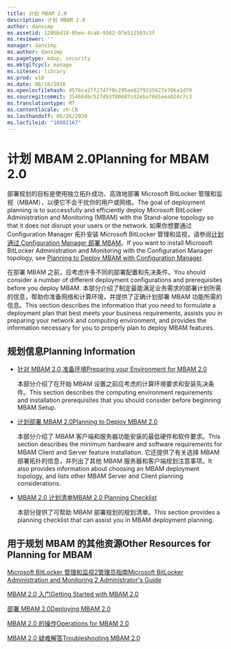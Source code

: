 ```yaml
---
title: 计划 MBAM 2.0
description: 计划 MBAM 2.0
author: dansimp
ms.assetid: 1206bd18-05ea-4ca8-9362-07e512503c3f
ms.reviewer: ''
manager: dansimp
ms.author: dansimp
ms.pagetype: mdop, security
ms.mktglfcycl: manage
ms.sitesec: library
ms.prod: w10
ms.date: 06/16/2016
ms.openlocfilehash: 4576ca27f2747f0c295ee82f9335627e706a1d79
ms.sourcegitcommit: 354664bc527d93f80687cd2eba70d1eea024c7c3
ms.translationtype: MT
ms.contentlocale: zh-CN
ms.lasthandoff: 06/26/2020
ms.locfileid: "10802167"
---
```

# <span data-ttu-id="82ea1-103">计划 MBAM 2.0</span><span class="sxs-lookup"><span data-stu-id="82ea1-103">Planning for MBAM 2.0</span></span>


<span data-ttu-id="82ea1-104">部署规划的目标是使用独立拓扑成功、高效地部署 Microsoft BitLocker 管理和监视（MBAM），以便它不会干扰你的用户或网络。</span><span class="sxs-lookup"><span data-stu-id="82ea1-104">The goal of deployment planning is to successfully and efficiently deploy Microsoft BitLocker Administration and Monitoring (MBAM) with the Stand-alone topology so that it does not disrupt your users or the network.</span></span> <span data-ttu-id="82ea1-105">如果你想要通过 Configuration Manager 拓扑安装 Microsoft BitLocker 管理和监视，请参阅[计划通过 Configuration Manager 部署 MBAM](planning-to-deploy-mbam-with-configuration-manager-2.md)。</span><span class="sxs-lookup"><span data-stu-id="82ea1-105">If you want to install Microsoft BitLocker Administration and Monitoring with the Configuration Manager topology, see [Planning to Deploy MBAM with Configuration Manager](planning-to-deploy-mbam-with-configuration-manager-2.md).</span></span>

<span data-ttu-id="82ea1-106">在部署 MBAM 之前，应考虑许多不同的部署配置和先决条件。</span><span class="sxs-lookup"><span data-stu-id="82ea1-106">You should consider a number of different deployment configurations and prerequisites before you deploy MBAM.</span></span> <span data-ttu-id="82ea1-107">本部分介绍了制定最能满足业务需求的部署计划所需的信息，帮助你准备网络和计算环境，并提供了正确计划部署 MBAM 功能所需的信息。</span><span class="sxs-lookup"><span data-stu-id="82ea1-107">This section describes the information that you need to formulate a deployment plan that best meets your business requirements, assists you in preparing your network and computing environment, and provides the information necessary for you to properly plan to deploy MBAM features.</span></span>

## <span data-ttu-id="82ea1-108">规划信息</span><span class="sxs-lookup"><span data-stu-id="82ea1-108">Planning Information</span></span>


-   [<span data-ttu-id="82ea1-109">针对 MBAM 2.0 准备环境</span><span class="sxs-lookup"><span data-stu-id="82ea1-109">Preparing your Environment for MBAM 2.0</span></span>](preparing-your-environment-for-mbam-20-mbam-2.md)

    <span data-ttu-id="82ea1-110">本部分介绍了在开始 MBAM 设置之前应考虑的计算环境要求和安装先决条件。</span><span class="sxs-lookup"><span data-stu-id="82ea1-110">This section describes the computing environment requirements and installation prerequisites that you should consider before beginning MBAM Setup.</span></span>

-   [<span data-ttu-id="82ea1-111">计划部署 MBAM 2.0</span><span class="sxs-lookup"><span data-stu-id="82ea1-111">Planning to Deploy MBAM 2.0</span></span>](planning-to-deploy-mbam-20-mbam-2.md)

    <span data-ttu-id="82ea1-112">本部分介绍了 MBAM 客户端和服务器功能安装的最低硬件和软件要求。</span><span class="sxs-lookup"><span data-stu-id="82ea1-112">This section describes the minimum hardware and software requirements for MBAM Client and Server feature installation.</span></span> <span data-ttu-id="82ea1-113">它还提供了有关选择 MBAM 部署拓扑的信息，并列出了其他 MBAM 服务器和客户端规划注意事项。</span><span class="sxs-lookup"><span data-stu-id="82ea1-113">It also provides information about choosing an MBAM deployment topology, and lists other MBAM Server and Client planning considerations.</span></span>

-   [<span data-ttu-id="82ea1-114">MBAM 2.0 计划清单</span><span class="sxs-lookup"><span data-stu-id="82ea1-114">MBAM 2.0 Planning Checklist</span></span>](mbam-20-planning-checklist-mbam-2.md)

    <span data-ttu-id="82ea1-115">本部分提供了可帮助 MBAM 部署规划的规划清单。</span><span class="sxs-lookup"><span data-stu-id="82ea1-115">This section provides a planning checklist that can assist you in MBAM deployment planning.</span></span>

## <a href="" id="other-resources-for-planning-for-mbam-"></a><span data-ttu-id="82ea1-116">用于规划 MBAM 的其他资源</span><span class="sxs-lookup"><span data-stu-id="82ea1-116">Other Resources for Planning for MBAM</span></span>


[<span data-ttu-id="82ea1-117">Microsoft BitLocker 管理和监视2管理员指南</span><span class="sxs-lookup"><span data-stu-id="82ea1-117">Microsoft BitLocker Administration and Monitoring 2 Administrator's Guide</span></span>](index.md)

[<span data-ttu-id="82ea1-118">MBAM 2.0 入门</span><span class="sxs-lookup"><span data-stu-id="82ea1-118">Getting Started with MBAM 2.0</span></span>](getting-started-with-mbam-20-mbam-2.md)

[<span data-ttu-id="82ea1-119">部署 MBAM 2.0</span><span class="sxs-lookup"><span data-stu-id="82ea1-119">Deploying MBAM 2.0</span></span>](deploying-mbam-20-mbam-2.md)

[<span data-ttu-id="82ea1-120">MBAM 2.0 的操作</span><span class="sxs-lookup"><span data-stu-id="82ea1-120">Operations for MBAM 2.0</span></span>](operations-for-mbam-20-mbam-2.md)

[<span data-ttu-id="82ea1-121">MBAM 2.0 疑难解答</span><span class="sxs-lookup"><span data-stu-id="82ea1-121">Troubleshooting MBAM 2.0</span></span>](troubleshooting-mbam-20-mbam-2.md)

 

 





